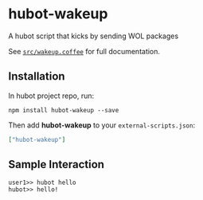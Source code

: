 # hubot-wakeup

A hubot script that kicks by sending WOL packages

See [`src/wakeup.coffee`](src/wakeup.coffee) for full documentation.

## Installation

In hubot project repo, run:

`npm install hubot-wakeup --save`

Then add **hubot-wakeup** to your `external-scripts.json`:

```json
["hubot-wakeup"]
```

## Sample Interaction

```
user1>> hubot hello
hubot>> hello!
```
